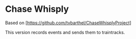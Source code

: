 # Chase Whisply 

Based on [https://github.com/tvbarthel/ChaseWhisplyProject] 

This version records events and sends them to traintracks.
